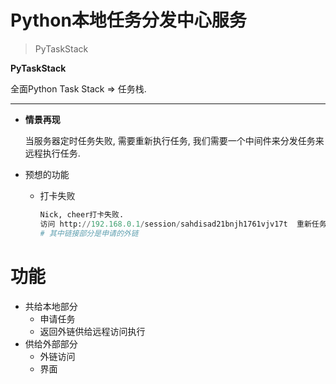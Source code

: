 # Python本地任务分发中心服务

> PyTaskStack
> 

**PyTaskStack**

全面Python Task Stack ⇒ 任务栈.

---

- **情景再现**
    
    当服务器定时任务失败, 需要重新执行任务, 我们需要一个中间件来分发任务来远程执行任务.
    
- 预想的功能
    - 打卡失败
        ```python
        Nick, cheer打卡失败.
        访问 http://192.168.0.1/session/sahdisad21bnjh1761vjv17t  重新任务
        # 其中链接部分是申请的外链
        ```
        

# 功能

- 共给本地部分
    - 申请任务
    - 返回外链供给远程访问执行
- 供给外部部分
    - 外链访问
    - 界面